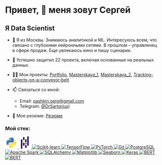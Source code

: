 <div id="header" aling="center">
     <h1> Привет, 👋 меня зовут Сергей</h1>
        <h2>Я Data Scientist</h2>
</div>

- 👀  Я из Москвы. Знимаюсь аналитикой и ML. Интересуюсь всем, что связано с глубокими нейронными сетями. В прошлом – управленец в сфере продаж. Еще увлекаюсь кино и пишу сценарии. 
- 🌱 Успешно защитил 22 проекта, включая основанные на реальных данных.
- 👨‍💻 Мои проекты: [Portfolio](https://clck.ru/3BVSZA),  [Masterskaya_1](https://clck.ru/3BVSTJ),  [Masterskaya_2](https://clck.ru/3BYSjs), [Tracking-objects-on-a-conveyor-belt](https://clck.ru/3DDqKd)

- 📫 Связаться со мной:
  - Email: pashkin.serg@gmail.com
  - Telegram: [@DrSartorius](https://t.me/DrSartorius))
    
- 📄 Мое резюме: [Резюме](https://clck.ru/3BYPzK)
  
<h3 align="left">Мой стек:</h3>

<a href="http://www.python.org"> 
 <img src="https://raw.githubusercontent.com/devicons/devicon/master/icons/python/python-original.svg" width="40" height="40" alt="Python">
</a> 
 
 <a href="https://pandas.pydata.org">
  <img src="https://raw.githubusercontent.com/devicons/devicon/2ae2a900d2f041da66e950e4d48052658d850630/icons/pandas/pandas-original.svg"  width="40" height="40" alt="Pandas">
 </a> 

<a href="https://scikit-learn.org">
  <img src="https://upload.wikimedia.org/wikipedia/commons/0/05/Scikit_learn_logo_small.svg" width="40" height="35" alt="Scikit-learn">
</a> 

<a href="https://www.tensorflow.org">
  <img src="https://www.vectorlogo.zone/logos/tensorflow/tensorflow-icon.svg" width="40" height="40" alt="TensorFlow">
</a> 

<a href="https://pytorch.org/docs/stable/torch.html">
  <img src="https://img.shields.io/badge/PyTorch-%23EE4C2C.svg?style=for-the-badge&logo=PyTorch&logoColor=white" width="50" height="40" alt="PyTorch">
</a>

<a href="https://git-scm.com">
  <img src="https://img.shields.io/badge/git-%23F05033.svg?style=for-the-badge&logo=git&logoColor=white" width="45" height="45" alt="Git">
</a>

<a href="https://www.postgresql.org">
  <img src="https://seeklogo.com/images/P/postgresql-logo-5309879B58-seeklogo.com.png" width="40" height="40" alt="PostgreSQL">
</a>

<a href="https://spark.apache.org/docs/latest/api/python/index.html">
  <img src="https://seeklogo.com/images/A/apache-spark-logo-E141C92C3E-seeklogo.com.png" width="40" height="20" alt="Apache Spark">
</a>

<a href="https://www.sqlalchemy.org">
  <img src="https://seeklogo.com/images/S/sqlalchemy-logo-4B94AE45D9-seeklogo.com.png" width="45" height="15" alt="SQLAlchemy">
</a>

<a href="https://matplotlib.org">
  <img src="https://seeklogo.com/images/M/matplotlib-logo-AEB3DC9BB4-seeklogo.com.png" width="45" height="45" alt="Matplotlib">
</a>

<a href="https://seaborn.pydata.org">
  <img src="https://seeklogo.com/images/S/seaborn-logo-244EB2DEC5-seeklogo.com.png" width="40" height="40" alt="Seaborn">
</a>

<a href="https://keras.io">
  <img src="https://seeklogo.com/images/K/keras-logo-6B06C2FC2D-seeklogo.com.png" width="40" height="40" alt="Keras">
</a>

<a href="https://research.google/pubs/bert-pre-training-of-deep-bidirectional-transformers-for-language-understanding/">
  <img src="https://karmajack.com/wp-content/uploads/2019/12/Google-BERT-What-you-probably-didnt-know-about-the-AI.png" width="50" height="40" alt="BERT">
</a>

<a href="https://www.ultralytics.com/yolo">
  <img src="https://cdn.prod.website-files.com/646dd1f1a3703e451ba81ecc/64994922be624dae865d06a5_UltralyticsYOLO_full_blue.svg" width="50" height="35" alt="BERT">
</a>
